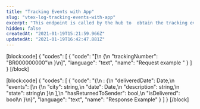 ```yaml
---
title: "Tracking Events with App"
slug: "vtex-log-tracking-events-with-app"
excerpt: "This endpoint is called by the hub to  obtain the tracking events of a series of tracking numbers. This call's request updates the events of a list of tracking codes, for packages that are still pending delivery. The expected response is an object contaning the tracking information and the package's notification ID for every `packageID`."
hidden: false
createdAt: "2021-01-19T15:21:59.966Z"
updatedAt: "2021-01-19T16:42:47.881Z"
---
```

[block:code]
{
  "codes": [
    {
      "code": "[\n  {\n    \"trackingNumber\": \"BR000000000\"\n  }\n]",
      "language": "text",
      "name": "Request example "
    }
  ]
}
[/block]

[block:code]
{
  "codes": [
    {
      "code": "{\n  <trackingNumber>: {\n    \"deliveredDate\": Date,\n    \"events\": [\n      {\n        \"city\": string,\n        \"date\": Date,\n        \"description\": string,\n        \"state\": string\n      }\n    ],\n    \"hasReturnedToSender\": bool,\n    \"isDelivered\": bool\n  }\n}",
      "language": "text",
      "name": "Response Example"
    }
  ]
}
[/block]